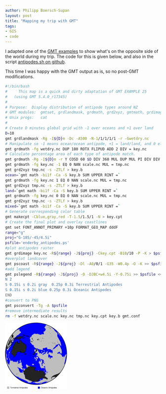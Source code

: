 ```yaml
---
author: Philipp Boersch-Supan
layout: post
title: "Mapping my trip with GMT"
tags:
- GIS
- code
---
```


I adapted one of the [GMT examples](http://gmt.soest.hawaii.edu/doc/latest/gallery/ex25.html#example-25) to show what's on the opposite side of the world during my trip. The code for this is given below, and also in the script [antipodes.sh on github](https://gist.github.com/pboesu/d5e6af4e4c0f9af45714c0b99a642b28#file-antipodes-sh).

This time I was happy with the GMT output as is, so no post-GMT modifications.


```bash
#!/bin/bash
#	  This map is a quick and dirty adaptation of GMT EXAMPLE 25
#   (using GMT 5.4.0_r17345)
#
# Purpose:	Display distribution of antipode types around NZ
# GMT modules:	gmtset, grdlandmask, grdmath, grd2xyz, gmtmath, grdimage, pscoast, pslegend
# Unix progs:	cat
#
# Create D minutes global grid with -1 over oceans and +1 over land
D=10
gmt grdlandmask -Rg -I${D}m -Dc -A500 -N-1/1/1/1/1 -r -Gwetdry.nc
# Manipulate so -1 means ocean/ocean antipode, +1 = land/land, and 0 elsewhere
gmt grdmath -fg wetdry.nc DUP 180 ROTX FLIPUD ADD 2 DIV = key.nc
# Calculate percentage area of each type of antipode match.
gmt grdmath -Rg -I${D}m -r Y COSD 60 $D DIV 360 MUL DUP MUL PI DIV DIV 100 MUL = scale.nc
gmt grdmath -fg key.nc -1 EQ 0 NAN scale.nc MUL = tmp.nc
gmt grd2xyz tmp.nc -s -ZTLf > key.b
ocean=`gmt math -bi1f -Ca -S key.b SUM UPPER RINT =`
gmt grdmath -fg key.nc 1 EQ 0 NAN scale.nc MUL = tmp.nc
gmt grd2xyz tmp.nc -s -ZTLf > key.b
land=`gmt math -bi1f -Ca -S key.b SUM UPPER RINT =`
gmt grdmath -fg key.nc 0 EQ 0 NAN scale.nc MUL = tmp.nc
gmt grd2xyz tmp.nc -s -ZTLf > key.b
mixed=`gmt math -bi1f -Ca -S key.b SUM UPPER RINT =`
# Generate corresponding color table
gmt makecpt -Cblue,gray,red -T-1.5/1.5/1 -N > key.cpt
# Create the final plot and overlay coastlines
gmt set FONT_ANNOT_PRIMARY +10p FORMAT_GEO_MAP dddF
range="g"
proj="G-185/-45/4.5i"
psfile='enderby_antipodes.ps'
#plot antipodes raster
gmt grdimage key.nc -R${range} -J${proj} -Ckey.cpt -B10/10 -P -K > $psfile
#overplot landcover
gmt pscoast -R${range} -J${proj} -Dl -A0/0/1 -G35 -W0.4p -O -K >> $psfile
#add legend
gmt pslegend -R${range} -J${proj} -O -DJBC+w4.5i -Y-0.75i >> $psfile << END
N 2
S 0.15i s 0.2i gray  0.25p 0.3i Terrestrial Antipodes
S 0.15i s 0.2i blue 0.25p 0.3i Oceanic Antipodes 
END
#convert to PNG
gmt psconvert -Tg -A $psfile
#remove intermediate results
rm -f wetdry.nc scale.nc key.nc tmp.nc key.cpt key.b gmt.conf
```

<img src="/public/enderby/enderby_antipodes.png" alt="antipodes map" width="200px">